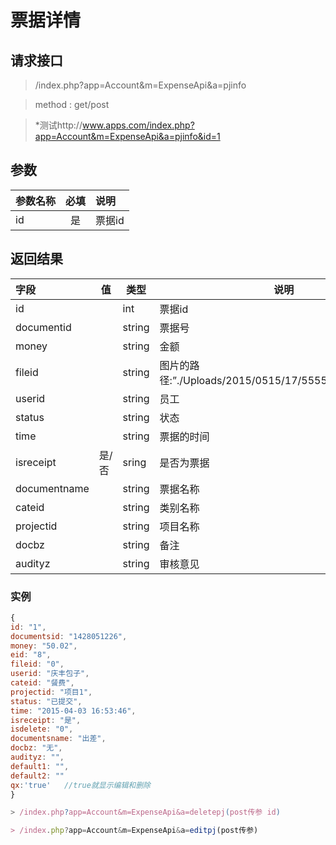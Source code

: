 # 票据详情
## 请求接口 

> /index.php?app=Account&m=ExpenseApi&a=pjinfo

>  method : get/post

> *测试http://www.apps.com/index.php?app=Account&m=ExpenseApi&a=pjinfo&id=1
## 参数

| 参数名称      |    必填 | 说明  |
| :-------- | :--------:| :-- |
|id| 是| 票据id |

## 返回结果
|字段 |  值| 类型 | 说明|
|:----|----|----|-----|
|id| |int|票据id|
|documentid||string|票据号|
|money ||string|金额|
|fileid||string|图片的路径:”./Uploads/2015/0515/17/5555bad8752ce.png”|
|userid||string|员工|
|status||string|状态|
|time  ||string|票据的时间|
|isreceipt| 是/否 |sring|是否为票据|
|documentname|  |string|票据名称|
|cateid|  |string|类别名称|
|projectid|  |string|项目名称|
|docbz|  |string|备注|
|audityz|  |string|审核意见|


### 实例

``` javascript
{
id: "1",
documentsid: "1428051226",
money: "50.02",
eid: "8",
fileid: "0",
userid: "庆丰包子",
cateid: "餐费",
projectid: "项目1",
status: "已提交",
time: "2015-04-03 16:53:46",
isreceipt: "是",
isdelete: "0",
documentsname: "出差",
docbz: "无",
audityz: "",
default1: "",
default2: ""
qx:'true'   //true就显示编辑和删除
}

> /index.php?app=Account&m=ExpenseApi&a=deletepj(post传参 id)

> /index.php?app=Account&m=ExpenseApi&a=editpj(post传参)



